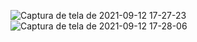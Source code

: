 ![Captura de tela de 2021-09-12 17-27-23](https://user-images.githubusercontent.com/32282846/133001856-8c411a9c-238f-4806-b7c6-16feed574674.png)
![Captura de tela de 2021-09-12 17-28-06](https://user-images.githubusercontent.com/32282846/133001858-5b6d1b0c-029d-4a7b-a488-1abc87d591e1.png)
